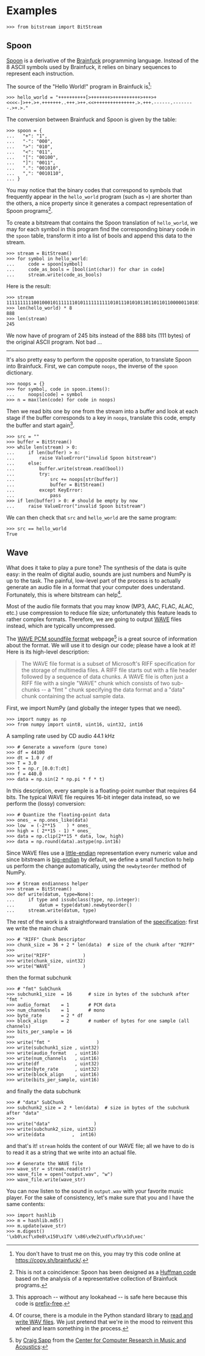 
Examples
================================================================================



    >>> from bitstream import BitStream
    


Spoon
--------------------------------------------------------------------------------

[Spoon] is a derivative of the [Brainfuck] programming language.
Instead of the 8 ASCII symbols used by Brainfuck, it relies on
binary sequences to represent each instruction. 

[Spoon]: https://esolangs.org/wiki/Spoon
[Brainfuck]: https://en.wikipedia.org/wiki/Brainfuck

The source of the "Hello World!" program in Brainfuck is[^dtm]:

    >>> hello_world = "++++++++++[>+++++++>++++++++++>+++>+<<<<-]>++.>+.+++++++..+++.>++.<<+++++++++++++++.>.+++.------.--------.>+.>."

[^dtm]: You don't have to trust me on this, you may try this code online at <https://copy.sh/brainfuck/>.

The conversion between Brainfuck and Spoon is given by the table:

    >>> spoon = {
    ...   "+": "1",
    ...   "-": "000",
    ...   ">": "010",
    ...   "<": "011",
    ...   "[": "00100",
    ...   "]": "0011",
    ...   ".": "001010",
    ...   ",": "0010110",
    ... }

You may notice that the binary codes that correspond to symbols that frequently
appear in the `hello_world` program (such as `+`) are shorter than the others,
a nice property since it generates a compact representation of Spoon programs[^nac].

[^nac]: This is not a coincidence: Spoon has been designed as 
a [Huffman code](https://en.wikipedia.org/wiki/Huffman_coding)
based on the analysis of a representative collection of Brainfuck programs.

To create a bitstream that contains the Spoon translation of `hello_world`,
we may for each symbol in this program find the corresponding binary code 
in the `spoon` table, transform it into a list of bools and append this data 
to the stream.

    >>> stream = BitStream()
    >>> for symbol in hello_world:
    ...     code = spoon[symbol]
    ...     code_as_bools = [bool(int(char)) for char in code]
    ...     stream.write(code_as_bools)

Here is the result:

    >>> stream
    11111111110010001011111110101111111111010111010101101101101100000110101100101001010010101111111001010001010111001010010110010100110111111111111111110010100100010101110010100000000000000000000010100000000000000000000000000010100101001010010001010
    >>> len(hello_world) * 8
    888
    >>> len(stream)
    245

We now have of program of 245 bits instead of the 888 bits 
(111 bytes) of the original ASCII program. Not bad ...

-----

It's also pretty easy to perform the opposite operation, to translate Spoon into
Brainfuck. First, we can compute `noops`, the inverse of the `spoon` dictionary.

    >>> noops = {}
    >>> for symbol, code in spoon.items():
    ...     noops[code] = symbol
    >>> n = max(len(code) for code in noops)

Then we read bits one by one from the stream into a buffer and look at each 
stage if the buffer corresponds to a key in `noops`, translate this code,
empty the buffer and start again[^pfc].

    >>> src = ""
    >>> buffer = BitStream()
    >>> while len(stream) > 0:
    ...     if len(buffer) > n:
    ...         raise ValueError("invalid Spoon bitstream")
    ...     else:
    ...         buffer.write(stream.read(bool))
    ...         try:
    ...             src += noops[str(buffer)]
    ...             buffer = BitStream()
    ...         except KeyError:
    ...             pass
    >>> if len(buffer) > 0: # should be empty by now
    ...     raise ValueError("invalid Spoon bitstream")

[^pfc]: This approach -- without any lookahead -- is safe here because 
        this code is [prefix-free](https://en.wikipedia.org/wiki/Prefix_code).


We can then check that `src` and `hello_world` are the same program:

    >>> src == hello_world
    True



Wave
--------------------------------------------------------------------------------

What does it take to play a pure tone?
The synthesis of the data is quite easy: in the realm of digital audio,
sounds are just numbers and NumPy is up to the task.
The painful, low-level part of the process is to actually generate an
audio file in a format that your computer does understand. 
Fortunately, this is where bitstream can help[^r].

[^r]: Of course, there is a module in the Python standard library to
[read and write WAV files](https://docs.python.org/2/library/wave.html).
We just pretend that we're in the mood to reinvent this wheel and learn
something in the process.

Most of the audio file formats that you may know (MP3, AAC, FLAC, ALAC, etc.)
use compression to reduce file size; unfortunately
this feature leads to rather complex formats. 
Therefore, we are going to output [WAVE](https://en.wikipedia.org/wiki/WAV) 
files instead, which are typically uncompressed.
 
The [WAVE PCM soundfile format] webpage[^cs] is a great source of information
about the format. We will use it to design our code; please have a look at it!
Here is its high-level description:

[^cs]: by [Craig Sapp](mailto:craig@ccrma.stanford.edu) from the
       [Center for Computer Research in Music and Acoustics](https://ccrma.stanford.edu/):

> The WAVE file format is a subset of Microsoft's RIFF specification for the 
> storage of multimedia files. 
> A RIFF file starts out with a file header followed by a sequence of data 
> chunks. 
> A WAVE file is often just a RIFF file with a single "WAVE" chunk which 
> consists of two sub-chunks -- a "fmt " chunk specifying the data format 
> and a "data" chunk containing the actual sample data. 


[WAVE PCM soundfile format]: http://soundfile.sapp.org/doc/WaveFormat/

First, we import NumPy (and globally the integer types that we need).

    >>> import numpy as np
    >>> from numpy import uint8, uint16, uint32, int16

A sampling rate used by CD audio 44.1 kHz

    >>> # Generate a waveform (pure tone)
    >>> df = 44100
    >>> dt = 1.0 / df
    >>> T = 3.0
    >>> t = np.r_[0.0:T:dt]
    >>> f = 440.0
    >>> data = np.sin(2 * np.pi * f * t)

In this description, every sample is a floating-point number that requires 
64 bits. The typical WAVE file requires 16-bit integer data instead, so we
perform the (lossy) conversion:

    >>> # Quantize the floating-point data
    >>> ones_ = np.ones_like(data)
    >>> low  = (-2**15    ) * ones_
    >>> high = ( 2**15 - 1) * ones_
    >>> data = np.clip(2**15 * data, low, high)
    >>> data = np.round(data).astype(np.int16) 

Since WAVE files use a [little-endian](https://en.wikipedia.org/wiki/Endianness)
representation every numeric value
and since bitstream is [big-endian](https://en.wikipedia.org/wiki/Endianness)
by default, we define a small function to
help us perform the change automatically, using the `newbyteorder` 
method of NumPy.

    >>> # Stream endianness helper 
    >>> stream = BitStream()
    >>> def write(datum, type=None):
    ...     if type and issubclass(type, np.integer):
    ...         datum = type(datum).newbyteorder()
    ...     stream.write(datum, type)

The rest of the work is a straightforward translation of the 
[specification][WAVE PCM soundfile format]: first we write the main chunk

    >>> # "RIFF" Chunk Descriptor
    >>> chunk_size = 36 + 2 * len(data)  # size of the chunk after "RIFF"
    >>> 
    >>> write("RIFF"            )
    >>> write(chunk_size, uint32)
    >>> write("WAVE"            )

then the format subchunk

    >>> # "fmt" SubChunk
    >>> subchunk1_size  = 16      # size in bytes of the subchunk after "fmt " 
    >>> audio_format    = 1       # PCM data
    >>> num_channels    = 1       # mono
    >>> byte_rate       = 2 * df
    >>> block_align     = 2       # number of bytes for one sample (all channels)
    >>> bits_per_sample = 16
    >>> 
    >>> write("fmt "                 )
    >>> write(subchunk1_size , uint32)
    >>> write(audio_format   , uint16)
    >>> write(num_channels   , uint16)
    >>> write(df             , uint32)
    >>> write(byte_rate      , uint32)
    >>> write(block_align    , uint16)
    >>> write(bits_per_sample, uint16)

and finally the data subchunk

    >>> # "data" SubChunk
    >>> subchunk2_size = 2 * len(data)  # size in bytes of the subchunk after "data"
    >>>  
    >>> write("data"                )
    >>> write(subchunk2_size, uint32)
    >>> write(data          ,  int16)

and that's it! `stream` holds the content of our WAVE file;
all we have to do is to read it as a string that we write into an 
actual file.

    >>> # Generate the WAVE file
    >>> wave_str = stream.read(str)
    >>> wave_file = open("output.wav", "w")
    >>> wave_file.write(wave_str)
       
You can now listen to the sound in `output.wav` with your favorite music player.
For the sake of consistency, let's make sure that you and I have the same 
contents:

    >>> import hashlib
    >>> m = hashlib.md5()
    >>> m.update(wave_str)
    >>> m.digest()
    '\xb0\xcf\x0e8\x150\x1fV \x86\x9e2\xdf\xfb\x1d\xec'

